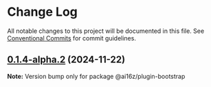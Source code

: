 # Change Log

All notable changes to this project will be documented in this file.
See [Conventional Commits](https://conventionalcommits.org) for commit guidelines.

## [0.1.4-alpha.2](https://github.com/oguzserdar/eliza/compare/v0.0.10...v0.1.4-alpha.2) (2024-11-22)

**Note:** Version bump only for package @ai16z/plugin-bootstrap
